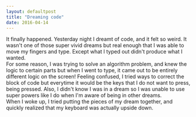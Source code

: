 ```yaml
---
layout: defaultpost
title: "Dreaming code"
date: 2016-04-14
---
```


It finally happened. Yesterday night I dreamt of code, and it felt so weird. It wasn't one of those super vivid dreams but real enough that I was able to move my fingers and type. Except what I typed out didn't produce what I wanted.<br />
For some reason, I was trying to solve an algorithm problem, and knew the logic to certain parts but when I went to type, it came out to be entirely different logic on the screen! Feeling confused, I tried ways to correct the block of code but everytime it would be the keys that I do not want to press, being pressed. Also, I didn't know I was in a dream so I was unable to use super powers like I do when I'm aware of being in other dreams.<br />
When I woke up, I tried putting the pieces of my dream together, and quickly realized that my keyboard was actually upside down.